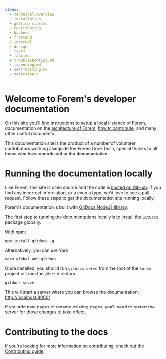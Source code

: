 ```yaml
---
items:
  - technical-overview
  - installation
  - getting-started
  - contributing
  - backend
  - frontend
  - internal
  - design
  - tests
  - faqs.md
  - troubleshooting.md
  - licensing.md
  - self-hosting.md
  - maintainers
---
```


# Welcome to Forem's developer documentation

On this site you'll find instructions to setup a [local instance of
Forem][installation], documentation on the [architecture of
Forem][architecture], [how to contribute][contributing], and many other useful
documents.

This documentation site is the product of a number of volunteer contributors
working alongside the Forem Core Team, special thanks to all those who have
contributed to the documentation.

# Running the documentation locally

Like Forem, this site is open source and the code is [hosted on GitHub][docs].
If you find any incorrect information, or a even a typo, we'd love to see a pull
request. Follow these steps to get the documentation site running locally.

Forem's documentation is built with [GitDocs NodeJS library][gitdocs].

The first step to running the documentations locally is to install the `GitDocs`
package globally.

With npm:

```shell
npm install gitdocs -g
```

Alternatively, you can use Yarn:

```shell
yarn global add gitdocs
```

Once installed, you should run `gitdocs serve` from the root of the `forem`
project or from the `/docs` directory.

```shell
gitdocs serve
```

This will start a server where you can browse the documentation:
<http://localhost:8000/>

If you add new pages or rename existing pages, you'll need to restart the server
for those changes to take effect.

# Contributing to the docs

If you're looking for more information on contributing, check out the
[Contributing guide][contributing].

[installation]: /installation/
[architecture]: /technical-overview/architecture/
[contributing]: /contributing/
[docs]: https://github.com/forem/forem/tree/master/docs/
[gitdocs]: https://www.npmjs.com/package/gitdocs/
